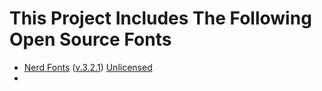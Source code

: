# This Project Includes The Following Open Source Fonts
- [Nerd Fonts](https://github.com/ryanoasis/nerd-fonts) ([v.3.2.1](https://github.com/ryanoasis/nerd-fonts/releases/tag/v3.2.1)) [Unlicensed]()
- 